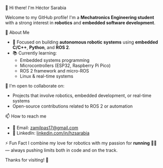 👋 Hi there! I'm Héctor Sarabia

Welcome to my GitHub profile! I'm a **Mechatronics Engineering student** with a strong interest in **robotics** and **embedded software development**.

👀 About Me
- 🎯 Focused on building **autonomous robotic systems** using **embedded C/C++**, **Python**, and **ROS 2**.
- 📚 Currently learning:  
  - Embedded systems programming  
  - Microcontrollers (ESP32, Raspberry Pi Pico)  
  - ROS 2 framework and micro-ROS  
  - Linux & real-time systems

🤝 I'm open to collaborate on:
- Projects that involve robotics, embedded development, or real-time systems
- Open-source contributions related to ROS 2 or automation

📫 How to reach me
- 📧 Email: zamilpas17@gmail.com  
- 💼 LinkedIn: [linkedin.com/in/hzsarabia](https://www.linkedin.com/in/hzsarabia)


⚡ Fun Fact
I combine my love for robotics with my passion for **running** 🏃‍♂️ — always pushing limits both in code and on the track.


Thanks for visiting! 🌟
